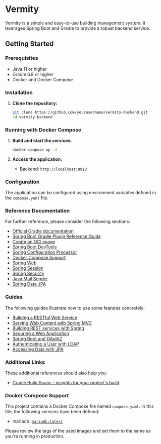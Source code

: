# Vermity

Vermity is a simple and easy-to-use building management system. It leverages Spring Boot and Gradle to provide a robust backend service.

## Getting Started

### Prerequisites

- Java 11 or higher
- Gradle 6.8 or higher
- Docker and Docker Compose

### Installation

1. **Clone the repository:**
    ```sh
    git clone https://github.com/yourusername/vermity-backend.git
    cd vermity-backend
    ```

### Running with Docker Compose

1. **Build and start the services:**
    ```sh
    docker-compose up -d
    ```

2. **Access the application:**
    - Backend: `http://localhost:9913`

### Configuration

The application can be configured using environment variables defined in the `compose.yaml` file.

### Reference Documentation

For further reference, please consider the following sections:

- [Official Gradle documentation](https://docs.gradle.org)
- [Spring Boot Gradle Plugin Reference Guide](https://docs.spring.io/spring-boot/docs/3.3.0/gradle-plugin/reference/html/)
- [Create an OCI image](https://docs.spring.io/spring-boot/docs/3.3.0/gradle-plugin/reference/html/#build-image)
- [Spring Boot DevTools](https://docs.spring.io/spring-boot/docs/3.3.0/reference/htmlsingle/index.html#using.devtools)
- [Spring Configuration Processor](https://docs.spring.io/spring-boot/docs/3.3.0/reference/htmlsingle/index.html#appendix.configuration-metadata.annotation-processor)
- [Docker Compose Support](https://docs.spring.io/spring-boot/docs/3.3.0/reference/htmlsingle/index.html#features.docker-compose)
- [Spring Web](https://docs.spring.io/spring-boot/docs/3.3.0/reference/htmlsingle/index.html#web)
- [Spring Session](https://docs.spring.io/spring-session/reference/)
- [Spring Security](https://docs.spring.io/spring-boot/docs/3.3.0/reference/htmlsingle/index.html#web.security)
- [Java Mail Sender](https://docs.spring.io/spring-boot/docs/3.3.0/reference/htmlsingle/index.html#io.email)
- [Spring Data JPA](https://docs.spring.io/spring-boot/docs/3.3.0/reference/htmlsingle/index.html#data.sql.jpa-and-spring-data)

### Guides

The following guides illustrate how to use some features concretely:

- [Building a RESTful Web Service](https://spring.io/guides/gs/rest-service/)
- [Serving Web Content with Spring MVC](https://spring.io/guides/gs/serving-web-content/)
- [Building REST services with Spring](https://spring.io/guides/tutorials/rest/)
- [Securing a Web Application](https://spring.io/guides/gs/securing-web/)
- [Spring Boot and OAuth2](https://spring.io/guides/tutorials/spring-boot-oauth2/)
- [Authenticating a User with LDAP](https://spring.io/guides/gs/authenticating-ldap/)
- [Accessing Data with JPA](https://spring.io/guides/gs/accessing-data-jpa/)

### Additional Links

These additional references should also help you:

- [Gradle Build Scans – insights for your project's build](https://scans.gradle.com#gradle)

### Docker Compose Support

This project contains a Docker Compose file named `compose.yaml`. In this file, the following services have been defined:

- mariadb: [`mariadb:latest`](https://hub.docker.com/_/mariadb)

Please review the tags of the used images and set them to the same as you're running in production.

